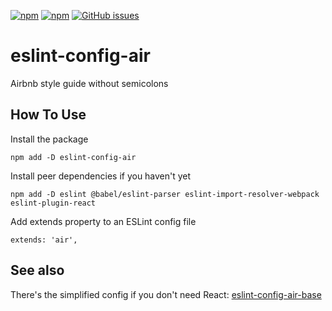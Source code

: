 [![npm][npm-badge]][npm] [![npm][npm-dt-badge]][npm] [![GitHub issues][issues-badge]][issues]

# eslint-config-air

Airbnb style guide without semicolons

## How To Use

Install the package
```Shell
npm add -D eslint-config-air
```

Install peer dependencies if you haven't yet

```Shell
npm add -D eslint @babel/eslint-parser eslint-import-resolver-webpack eslint-plugin-react
```

Add extends property to an ESLint config file

```JS
extends: 'air',
```

## See also

There's the simplified config if you don't need React: [eslint-config-air-base](https://www.npmjs.com/package/eslint-config-air-base)

[npm-badge]: https://img.shields.io/npm/v/eslint-config-air.png?style=flat-square
[npm]: https://www.npmjs.org/package/eslint-config-air

[npm-dt-badge]: https://img.shields.io/npm/dt/eslint-config-air.png?style=flat-square

[issues-badge]: https://img.shields.io/github/issues/bouvens/eslint-config-air.svg?style=flat-square
[issues]: https://github.com/bouvens/eslint-config-air/issues
